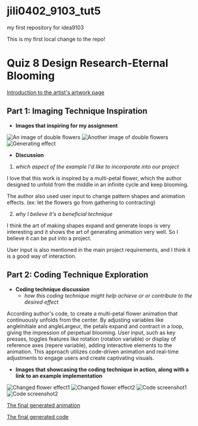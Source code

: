 # jili0402_9103_tut5

my first repository for idea9103

This is my first local change to the repo!

# Quiz 8 Design Research-Eternal Blooming
[Introduction to the artist's artwork page](http://www.thibaultpetit.fr/?work=fleurvecto)

## Part 1: Imaging Technique Inspiration
- **Images that inspiring for my assignment** 

![An image of double flowers](assets/fleurvecto.jpg)
![Another image of double flowers](assets/fleurgradient.jpg)
![Generating effect](assets/flowereffect.png)


- **Discussion** 
1. *which aspect of the example I'd like to incorporate into our project*
   
I love that this work is inspired by a multi-petal flower, which the author designed to unfold from the middle in an infinite cycle and keep blooming.  

The author also used user input to change pattern shapes and animation effects. (ex: let the flowers go from gathering to contracting)

  2. *why I believe it's a beneficial technique*

I think the art of making shapes expand and generate loops is very interesting and it shows the art of generating animation very well. So I believe it can be put into a project.

User input is also mentioned in the main project requirements, and I think it is a good way of interaction.

## Part 2: Coding Technique Exploration
- **Coding technique discussion** 
   - *how this coding technique might help achieve or or contribute to the desired effect*

According author's code, to create a multi-petal flower animation that continuously unfolds from the center. By adjusting variables like angleInitiale and angleLargeur, the petals expand and contract in a loop, giving the impression of perpetual blooming. User input, such as key presses, toggles features like rotation (rotation variable) or display of reference axes (repere variable), adding interactive elements to the animation. This approach utilizes code-driven animation and real-time adjustments to engage users and create captivating visuals.

- **Images that showcasing the coding technique in action, along with a link to an example implementation** 

![Changed flower effect1](assets/fleur0.jpg)
![Changed flower effect2](assets/fleur2.jpg)
![Code screenshot1](assets/codecut1.png)
![Code screenshot2](assets/codecut2.png)

[The final generated animation](http://www.thibaultpetit.fr/ressources/flower.php)

[The final generated code](www.thibaultpetit.fr/ressources/flower.php)








